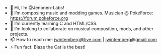 - 👋 Hi, I’m @Jenonen-Labs!
- 👀 I’m composing music and modding games. Musician @ PokéForce: https://forum.pokeforce.org
- 🌱 I’m currently learning C and HTML/CSS.
- 💞️ I’m looking to collaborate on musical composition, mods, and other projects.
- 📫 How to reach me: jwintemberg@live.com | jwintemberg@gmail.com
- ⚡ Fun fact: Blaze the Cat is the best!
<script type='text/javascript' src='https://storage.ko-fi.com/cdn/widget/Widget_2.js'></script><script type='text/java
<!---
Jenonen-Labs/Jenonen-Labs is a ✨ special ✨ repository because its `README.md` (this file) appears on your GitHub profile.
You can click the Preview link to take a look at your changes.
--->
